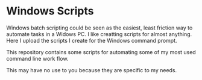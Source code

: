 # Windows Scripts

Windows batch scripting could be seen as the easiest, least friction way to automate tasks in a Widows PC. I like creatting scripts for almost anything. Here I upload the scripts I create for the Windows command prompt.

This repository contains some scripts for automating some of my most used command line work flow.

This may have no use to you because they are specific to my needs.
